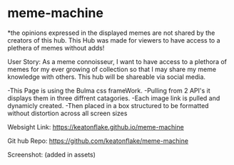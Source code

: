 # meme-machine
*the opinions expressed in the displayed memes are not shared by the creators of this hub. This Hub was made
      for viewers to have access to a plethera of memes without adds!

User Story:
As a meme connoisseur, I want to have access to a plethora of memes for my ever growing of collection
so that I may share my meme knowledge with others. This hub will be shareable via social media.

-This Page is using the Bulma css frameWork.
-Pulling from 2 API's it displays them in three diffrent catagories.
-Each image link is pulled and dynamicly created.
-Then placed in a box structured to be formatted without distortion across all screen sizes

Websight Link: https://keatonflake.github.io/meme-machine

Git hub Repo: https://github.com/keatonflake/meme-machine

Screenshot: (added in assets)